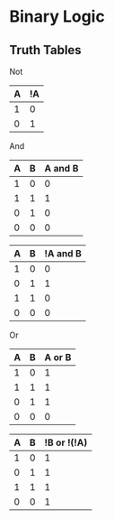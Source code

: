 
# Binary Logic

## Truth Tables

Not

| A | !A |
| --- | --- |
| 1 | 0 |
| 0 | 1 |

And

| A | B | A and B |
| --- | --- | -----|
| 1 | 0 | 0 |
| 1 | 1 | 1 |
| 0 | 1 | 0 |
| 0 | 0 | 0 |

| A | B | !A and B |
| --- | --- | ----- |
| 1 | 0 | 0 |
| 0 | 1 | 1 |
| 1 | 1 | 0 |
| 0 | 0 | 0 |

Or 

| A | B | A or B |
| --- | --- | ----- |
| 1 | 0 | 1 |
| 1 | 1 | 1 |
| 0 | 1 | 1 |
| 0 | 0 | 0 |

| A | B | !B or !(!A) |
| --- | --- | -------- |
| 1 | 0 | 1 |
| 0 | 1 | 1 |
| 1 | 1 | 1 |
| 0 | 0 | 1 |

